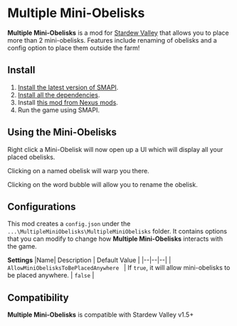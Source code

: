 # Multiple Mini-Obelisks

**Multiple Mini-Obelisks** is a mod for [Stardew Valley](http://stardewvalley.net/) that allows you to place more than 2 mini-obelisks. Features include renaming of obelisks and a config option to place them outside the farm! 

## Install
1. [Install the latest version of SMAPI](https://smapi.io/).
2. [Install all the dependencies](#dependencies).
3. Install [this mod from Nexus mods](http://www.nexusmods.com/stardewvalley/mods/7900).
4. Run the game using SMAPI.

## Using the Mini-Obelisks
Right click a Mini-Obelisk will now open up a UI which will display all your placed obelisks.

Clicking on a named obelisk will warp you there. 

Clicking on the word bubble will allow you to rename the obelisk.

## Configurations
This mod creates a `config.json` under the `...\MultipleMiniObelisks\MultipleMiniObelisks` folder. It contains options that you can modify to change how **Multiple Mini-Obelisks** interacts with the game.

**Settings**
|Name| Description | Default Value |
|--|--|--|
| `AllowMiniObelisksToBePlacedAnywhere ` | If `true`, it will allow mini-obelisks to be placed anywhere. | `false` |


## Compatibility
**Multiple Mini-Obelisks** is compatible with Stardew Valley v1.5+
